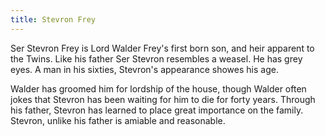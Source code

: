 ```yaml
---
title: Stevron Frey
---
```


Ser Stevron Frey is Lord Walder Frey's first born son, and heir apparent to the Twins. Like his father Ser Stevron resembles a weasel. He has grey eyes. A man in his sixties, Stevron's appearance showes his age.

Walder has groomed him for lordship of the house, though Walder often jokes that Stevron has been waiting for him to die for forty years. Through his father, Stevron has learned to place great importance on the family. Stevron, unlike his father is amiable and reasonable. 


